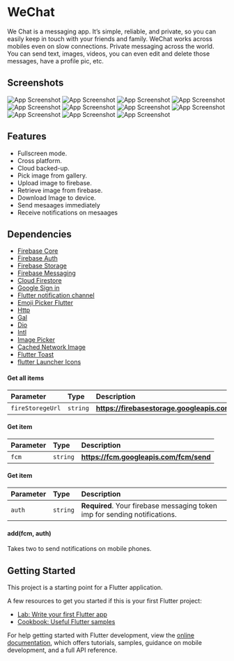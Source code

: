 # WeChat

We Chat is a messaging app. It’s simple, reliable, and private, so you can easily keep in touch with your friends and family. WeChat works across mobiles even on slow connections. Private messaging
across the world. You can send text, images, videos, you can even edit and delete those messages, have a profile pic, etc. 

## Screenshots

![App Screenshot](https://github.com/VinayakHinduja/We-Chat/blob/main/ss/Screenshot_2024%20(12).jpg)
![App Screenshot](https://github.com/VinayakHinduja/We-Chat/blob/main/ss/Screenshot_2024%20(1).jpg)
![App Screenshot](https://github.com/VinayakHinduja/We-Chat/blob/main/ss/Screenshot_2024%20(11).jpg)
![App Screenshot](https://github.com/VinayakHinduja/We-Chat/blob/main/ss/Screenshot_2024%20(10).jpg)
![App Screenshot](https://github.com/VinayakHinduja/We-Chat/blob/main/ss/Screenshot_2024%20(3).jpg)
![App Screenshot](https://github.com/VinayakHinduja/We-Chat/blob/main/ss/Screenshot_2024%20(8).jpg)
![App Screenshot](https://github.com/VinayakHinduja/We-Chat/blob/main/ss/Screenshot_2024%20(2).jpg)
![App Screenshot](https://github.com/VinayakHinduja/We-Chat/blob/main/ss/Screenshot_2024%20(9).jpg)
![App Screenshot](https://github.com/VinayakHinduja/We-Chat/blob/main/ss/Screenshot_2024%20(4).jpg)
![App Screenshot](https://github.com/VinayakHinduja/We-Chat/blob/main/ss/Screenshot_2024%20(5).jpg)
![App Screenshot](https://github.com/VinayakHinduja/We-Chat/blob/main/ss/Screenshot_2024%20(6).jpg)

## Features

- Fullscreen mode.
- Cross platform.
- Cloud backed-up.
- Pick image from gallery.
- Upload image to firebase.
- Retrieve image from firebase.
- Download Image to device.
- Send mesaages immediately 
- Receive notifications on mesaages


## Dependencies

- [Firebase Core](https://pub.dev/packages/firebase_core)
- [Firebase Auth](https://pub.dev/packages/firebase_auth)
- [Firebase Storage](https://pub.dev/packages/firebase_storage)
- [Firebase Messaging](https://pub.dev/packages/firebase_messaging)
- [Cloud Firestore](https://pub.dev/packages/cloud_firestore)
- [Google Sign in](https://pub.dev/packages/google_sign_in)
- [Flutter notification channel](https://pub.dev/packages/flutter_notification_channel)
- [Emoji Picker Flutter](https://pub.dev/packages/emoji_picker_flutter)
- [Http](https://pub.dev/packages/http)
- [Gal](https://pub.dev/packages/gal)
- [Dio](https://pub.dev/packages/dio)
- [Intl](https://pub.dev/packages/intl)
- [Image Picker](https://pub.dev/packages/image_picker)
- [Cached Network Image](https://pub.dev/packages/cached_network_image)
- [Flutter Toast](https://pub.dev/packages/fluttertoast)
- [flutter Launcher Icons](https://pub.dev/packages/flutter_launcher_icons)

#### Get all items

| Parameter | Type     | Description                |
| :-------- | :------- | :------------------------- |
| `fireStoregeUrl` | `string` | **https://firebasestorage.googleapis.com** |

#### Get item

| Parameter | Type     | Description                       |
| :-------- | :------- | :-------------------------------- |
| `fcm` | `string` | **https://fcm.googleapis.com/fcm/send** |

#### Get item

| Parameter | Type     | Description                       |
| :-------- | :------- | :-------------------------------- |
| `auth`  | `string` | **Required**. Your firebase messaging token imp for sending notifications. |

#### add(fcm, auth)

Takes two to send notifications on mobile phones.


## Getting Started

This project is a starting point for a Flutter application.

A few resources to get you started if this is your first Flutter project:

- [Lab: Write your first Flutter app](https://docs.flutter.dev/get-started/codelab)
- [Cookbook: Useful Flutter samples](https://docs.flutter.dev/cookbook)

For help getting started with Flutter development, view the
[online documentation](https://docs.flutter.dev/), which offers tutorials,
samples, guidance on mobile development, and a full API reference.
